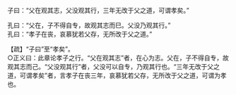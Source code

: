 子曰：“父在观其志，父没观其行，三年无改于父之道，可谓孝矣。”

孔曰：“父在，子不得自专，故观其志而巳。父没乃观其行。”   
孔曰：“孝子在丧，哀慕犹若父存，无所改于父之道。”   

【疏】“子曰”至“孝矣”。   
○正义曰：此章论孝子之行。“父在观其志”者，在心为志。父在，子不得自专，故观其志而己。“父没观其行”者，父没可以自专，乃观其行也。“三年无改于父之道，可谓孝矣”者，言孝子在丧三年，哀慕犹若父存，无所改于父之道，可谓为孝也。